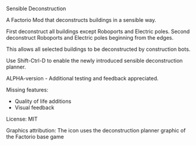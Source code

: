 Sensible Deconstruction

A Factorio Mod that deconstructs buildings in a sensible way.

First deconstruct all buildings except Roboports and Electric poles.
Second deconstruct Roboports and Electric poles beginning from the edges.

This allows all selected buildings to be deconstructed by construction bots.

Use Shift-Ctrl-D to enable the newly introduced sensible deconstruction planner.

ALPHA-version - Additional testing and feedback appreciated.

Missing features:
- Quality of life additions
- Visual feedback

License: MIT

Graphics attribution: The icon uses the deconstruction planner graphic of the Factorio base game
